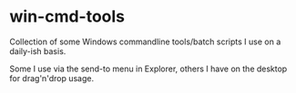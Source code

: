 # win-cmd-tools
Collection of some Windows commandline tools/batch scripts I use on a daily-ish basis.

Some I use via the send-to menu in Explorer, others I have on the desktop for drag'n'drop usage.
